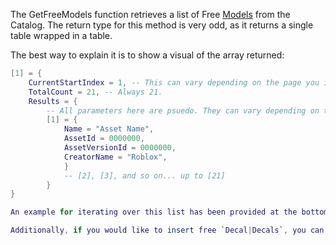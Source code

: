 The GetFreeModels function retrieves a list of Free [Models](https://developer.roblox.com/en-us/api-reference/class/Model) from the Catalog. The return type for this method is very odd, as it returns a single table wrapped in a table.

The best way to explain it is to show a visual of the array returned:

```Lua
[1] = {
    CurrentStartIndex = 1, -- This can vary depending on the page you input.
    TotalCount = 21, -- Always 21.
    Results = {
        -- All parameters here are psuedo. They can vary depending on the asset.
        [1] = {
            Name = "Asset Name",
            AssetId = 0000000,
            AssetVersionId = 0000000,
            CreatorName = "Roblox",
            }
            -- [2], [3], and so on... up to [21]
        }
}

An example for iterating over this list has been provided at the bottom of this page.

Additionally, if you would like to insert free `Decal|Decals`, you can use the `InsertService/GetFreeDecals` function.
```